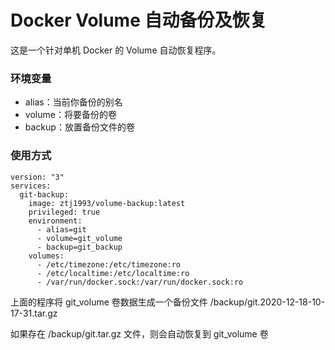 # Docker Volume 自动备份及恢复

这是一个针对单机 Docker 的 Volume 自动恢复程序。

### 环境变量
- alias：当前你备份的别名
- volume：将要备份的卷
- backup：放置备份文件的卷

### 使用方式
```
version: "3"
services:
  git-backup:
    image: ztj1993/volume-backup:latest
    privileged: true
    environment:
      - alias=git
      - volume=git_volume
      - backup=git_backup
    volumes:
      - /etc/timezone:/etc/timezone:ro
      - /etc/localtime:/etc/localtime:ro
      - /var/run/docker.sock:/var/run/docker.sock:ro
```

上面的程序将 git_volume 卷数据生成一个备份文件 /backup/git.2020-12-18-10-17-31.tar.gz

如果存在 /backup/git.tar.gz 文件，则会自动恢复到 git_volume 卷
